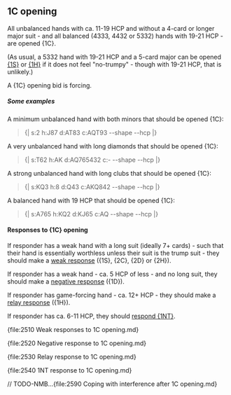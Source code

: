 ## <a name="1C_opening"> 1C opening

All unbalanced hands with ca. 11-19 HCP and without a 4-card or longer major suit - and all balanced (4333, 4432 or 5332) hands with 19-21 HCP - are opened {1C}.

(As usual, a 5332 hand with 19-21 HCP and a 5-card major can be opened [{1S}](#-1s-opening) or [{1H}](#-1h-opening) if it does not feel "no-trumpy" - though with 19-21 HCP, that is unlikely.)

A {1C} opening bid is forcing.

##### Some examples

A minimum unbalanced hand with both minors that should be opened {1C}:

> {| s:2 h:J87 d:AT83 c:AQT93 --shape --hcp |}

A very unbalanced hand with long diamonds that should be opened {1C}:

> {| s:T62 h:AK d:AQ765432 c:- --shape --hcp |}

A strong unbalanced hand with long clubs that should be opened {1C}:

> {| s:KQ3 h:8 d:Q43 c:AKQ842 --shape --hcp |}

A balanced hand with 19 HCP that should be opened {1C}:

> {| s:A765 h:KQ2 d:KJ65 c:AQ --shape --hcp |}

#### Responses to {1C} opening

If responder has a weak hand with a long suit (ideally 7+ cards) - such that their hand is essentially worthless unless their suit is the trump suit - they should make a [weak response](#-weak-responses-to-1c-opening) ({1S}, {2C}, {2D} or {2H}).

If responder has a weak hand - ca. 5 HCP of less - and no long suit, they should make a [negative response](#-negative-response-to-1c-opening) ({1D}).

If responder has game-forcing hand - ca. 12+ HCP - they should make a [relay response](#-relay-response-to-1c-opening) ({1H}).

If responder has ca. 6-11 HCP, they should [respond {1NT}](#-1nt-response-to-1c-opening).

{file:2510 Weak responses to 1C opening.md}

{file:2520 Negative response to 1C opening.md}

{file:2530 Relay response to 1C opening.md}

{file:2540 1NT response to 1C opening.md}

// TODO-NMB...{file:2590 Coping with interference after 1C opening.md}
